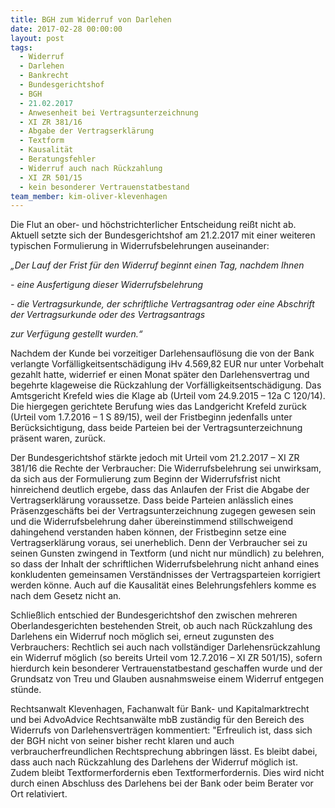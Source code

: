 ```yaml
---
title: BGH zum Widerruf von Darlehen
date: 2017-02-28 00:00:00
layout: post
tags:
  - Widerruf
  - Darlehen
  - Bankrecht
  - Bundesgerichtshof
  - BGH
  - 21.02.2017
  - Anwesenheit bei Vertragsunterzeichnung
  - XI ZR 381/16
  - Abgabe der Vertragserklärung
  - Textform
  - Kausalität
  - Beratungsfehler
  - Widerruf auch nach Rückzahlung
  - XI ZR 501/15
  - kein besonderer Vertrauenstatbestand
team_member: kim-oliver-klevenhagen
---
```



Die Flut an ober- und höchstrichterlicher Entscheidung reißt nicht ab. Aktuell setzte sich der Bundesgerichtshof am 21.2.2017 mit einer weiteren typischen Formulierung in Widerrufsbelehrungen auseinander:

*„Der Lauf der Frist für den Widerruf beginnt einen Tag, nachdem Ihnen*

*- eine Ausfertigung dieser Widerrufsbelehrung*

*- die Vertragsurkunde, der schriftliche Vertragsantrag oder eine Abschrift der Vertragsurkunde oder des Vertragsantrags*

*zur Verfügung gestellt wurden.“*

Nachdem der Kunde bei vorzeitiger Darlehensauflösung die von der Bank verlangte Vorfälligkeitsentschädigung iHv 4.569,82 EUR nur unter Vorbehalt gezahlt hatte, widerrief er einen Monat später den Darlehensvertrag und begehrte klageweise die Rückzahlung der Vorfälligkeitsentschädigung. Das Amtsgericht Krefeld wies die Klage ab (Urteil vom 24.9.2015 – 12a C 120/14). Die hiergegen gerichtete Berufung wies das Landgericht Krefeld zurück (Urteil vom 1.7.2016 – 1 S 89/15), weil der Fristbeginn jedenfalls unter Berücksichtigung, dass beide Parteien bei der Vertragsunterzeichnung präsent waren, zurück.

Der Bundesgerichtshof stärkte jedoch mit Urteil vom 21.2.2017 – XI ZR 381/16 die Rechte der Verbraucher: Die Widerrufsbelehrung sei unwirksam, da sich aus der Formulierung zum Beginn der Widerrufsfrist nicht hinreichend deutlich ergebe, dass das Anlaufen der Frist die Abgabe der Vertragserklärung voraussetze. Dass beide Parteien anlässlich eines Präsenzgeschäfts bei der Vertragsunterzeichnung zugegen gewesen sein und die Widerrufsbelehrung daher übereinstimmend stillschweigend dahingehend verstanden haben können, der Fristbeginn setze eine Vertragserklärung voraus, sei unerheblich. Denn der Verbraucher sei zu seinen Gunsten zwingend in Textform (und nicht nur mündlich) zu belehren, so dass der Inhalt der schriftlichen Widerrufsbelehrung nicht anhand eines konkludenten gemeinsamen Verständnisses der Vertragsparteien korrigiert werden könne. Auch auf die Kausalität eines Belehrungsfehlers komme es nach dem Gesetz nicht an.

Schließlich entschied der Bundesgerichtshof den zwischen mehreren Oberlandesgerichten bestehenden Streit, ob auch nach Rückzahlung des Darlehens ein Widerruf noch möglich sei, erneut zugunsten des Verbrauchers: Rechtlich sei auch nach vollständiger Darlehensrückzahlung ein Widerruf möglich (so bereits Urteil vom 12.7.2016 – XI ZR 501/15), sofern hierdurch kein besonderer Vertrauenstatbestand geschaffen wurde und der Grundsatz von Treu und Glauben ausnahmsweise einem Widerruf entgegen stünde.

Rechtsanwalt Klevenhagen, Fachanwalt für Bank- und Kapitalmarktrecht und bei AdvoAdvice Rechtsanwälte mbB zuständig für den Bereich des Widerrufs von Darlehensverträgen kommentiert: "Erfreulich ist, dass sich der BGH nicht von seiner bisher recht klaren und auch verbraucherfreundlichen Rechtsprechung abbringen lässt. Es bleibt dabei, dass auch nach Rückzahlung des Darlehens der Widerruf möglich ist. Zudem bleibt Textformerfordernis eben Textformerfordernis. Dies wird nicht durch einen Abschluss des Darlehens bei der Bank oder beim Berater vor Ort relativiert.